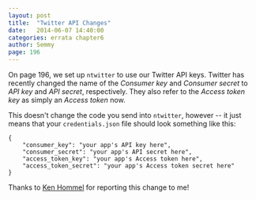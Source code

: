 ```yaml
---
layout: post
title:  "Twitter API Changes"
date:   2014-06-07 14:40:00
categories: errata chapter6
author: Semmy
page: 196
---
```


On page 196, we set up `ntwitter` to use our Twitter API keys. Twitter has recently changed the name of the _Consumer key_ and _Consumer secret_ to _API key_ and _API secret_, respectively. They also refer to the _Access token key_ as simply an _Access token_ now.

This doesn't change the code you send into `ntwitter`, however -- it just means that your `credentials.json` file should look something like this:

    {
        "consumer_key": "your app's API key here",
        "consumer_secret": "your app's API secret here",
        "access_token_key": "your app's Access token here",
        "access_token_secret": "your app's Access token secret here"
    }


Thanks to [Ken Hommel](https://www.linkedin.com/pub/ken-hommel/1/2a/225) for reporting this change to me!
